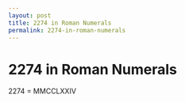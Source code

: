 ```yaml
---
layout: post
title: 2274 in Roman Numerals
permalink: 2274-in-roman-numerals
---
```


# 2274 in Roman Numerals

2274 = MMCCLXXIV
